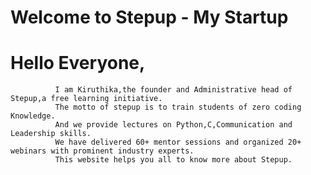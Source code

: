 #  Welcome to Stepup - My Startup 
     
# Hello Everyone,

              I am Kiruthika,the founder and Administrative head of Stepup,a free learning initiative.
              The motto of stepup is to train students of zero coding Knowledge.
              And we provide lectures on Python,C,Communication and Leadership skills.
              We have delivered 60+ mentor sessions and organized 20+ webinars with prominent industry experts.
              This website helps you all to know more about Stepup.


